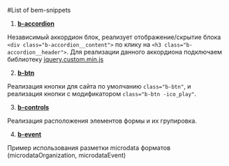 #List of bem-snippets

1. [**b-accordion**](https://github.com/ideus-interactive/bem-snippets/tree/master/b-accordion)
  
  Независимый аккордион блок, реализует отображение/скрытие блока `<div class="b-accordion__content">` по клику на `<h3 class="b-accordion__header">`. Для реализации данного аккордиона подключаем библиотеку [jquery.custom.min.js](https://github.com/ideus-interactive/bem-snippets/tree/master/b-accordion/js/plugins)
  
2. [**b-btn**](https://github.com/ideus-interactive/bem-snippets/tree/master/b-btn)
  
  Реализация кнопки для сайта по умолчанию `class="b-btn"`, и реализация кнопки с модификатором `class="b-btn -ico_play"`. 
  
3. [**b-controls**](https://github.com/ideus-interactive/bem-snippets/tree/master/b-controls)
    
  Реализация расположения элементов формы и их групировка.
  
4. [**b-event**](https://github.com/ideus-interactive/bem-snippets/tree/master/b-event)

  Пример использования разметки microdata форматов (microdataOrganization, microdataEvent)
  
